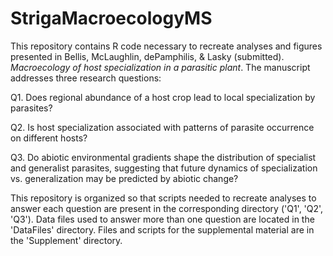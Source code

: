 # StrigaMacroecologyMS
This repository contains R code necessary to recreate analyses and figures presented in Bellis, McLaughlin, dePamphilis, & Lasky (submitted). *Macroecology of host specialization in a parasitic plant*. The manuscript addresses three research questions:

Q1. Does regional abundance of a host crop lead to local specialization by parasites?  

Q2. Is host specialization associated with patterns of parasite occurrence on different hosts?  

Q3. Do abiotic environmental gradients shape the distribution of specialist and generalist parasites, suggesting that future dynamics of specialization vs. generalization may be predicted by abiotic change?  

This repository is organized so that scripts needed to recreate analyses to answer each question are present in the corresponding directory ('Q1', 'Q2', 'Q3'). Data files used to answer more than one question are located in the 'DataFiles' directory. Files and scripts for the supplemental material are in the 'Supplement' directory.
